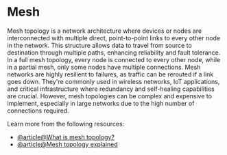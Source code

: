 # Mesh

Mesh topology is a network architecture where devices or nodes are interconnected with multiple direct, point-to-point links to every other node in the network. This structure allows data to travel from source to destination through multiple paths, enhancing reliability and fault tolerance. In a full mesh topology, every node is connected to every other node, while in a partial mesh, only some nodes have multiple connections. Mesh networks are highly resilient to failures, as traffic can be rerouted if a link goes down. They're commonly used in wireless networks, IoT applications, and critical infrastructure where redundancy and self-healing capabilities are crucial. However, mesh topologies can be complex and expensive to implement, especially in large networks due to the high number of connections required.

Learn more from the following resources:

- [@article@What is mesh topology?](https://www.lenovo.com/gb/en/glossary/mesh-topology)
- [@article@Mesh topology explained](https://www.computerhope.com/jargon/m/mesh.htm)
